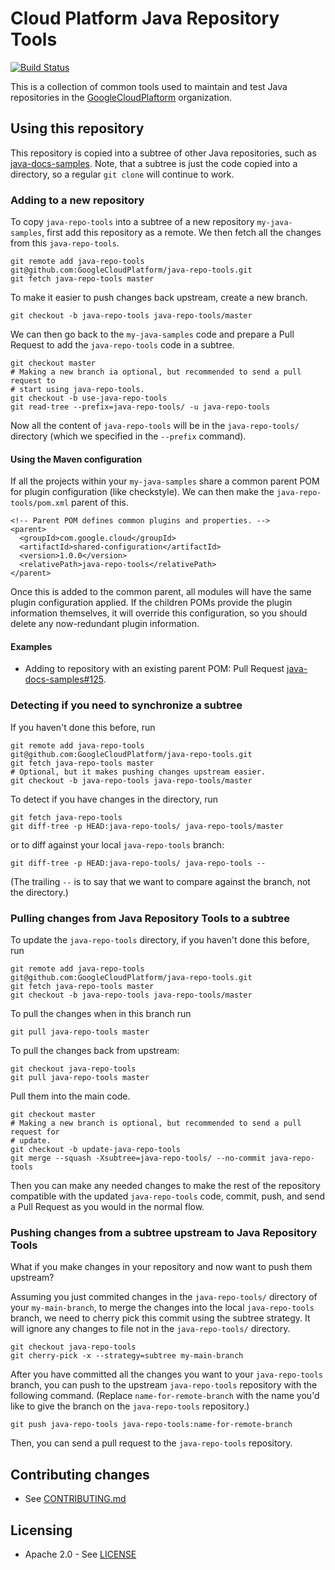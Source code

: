# Cloud Platform Java Repository Tools

[![Build
Status](https://travis-ci.org/GoogleCloudPlatform/java-repo-tools.svg?branch=master)](https://travis-ci.org/GoogleCloudPlatform/java-repo-tools)

This is a collection of common tools used to maintain and test Java repositories
in the [GoogleCloudPlaftorm](https://github.com/GoogleCloudPlatform)
organization.


## Using this repository

This repository is copied into a subtree of other Java repositories, such as
[java-docs-samples](/GoogleCloudPlatform/java-docs-samples). Note, that a
subtree is just the code copied into a directory, so a regular `git clone` will
continue to work.


### Adding to a new repository

To copy `java-repo-tools` into a subtree of a new repository `my-java-samples`,
first add this repository as a remote. We then fetch all the changes from this
`java-repo-tools`.

```
git remote add java-repo-tools git@github.com:GoogleCloudPlatform/java-repo-tools.git
git fetch java-repo-tools master
```

To make it easier to push changes back upstream, create a new branch.

```
git checkout -b java-repo-tools java-repo-tools/master
```

We can then go back to the `my-java-samples` code and prepare a Pull Request to
add the `java-repo-tools` code in a subtree.

```
git checkout master
# Making a new branch ia optional, but recommended to send a pull request to
# start using java-repo-tools.
git checkout -b use-java-repo-tools
git read-tree --prefix=java-repo-tools/ -u java-repo-tools
```

Now all the content of `java-repo-tools` will be in the `java-repo-tools/`
directory (which we specified in the `--prefix` command).

#### Using the Maven configuration

If all the projects within your `my-java-samples` share a common parent POM for
plugin configuration (like checkstyle). We can then make the
`java-repo-tools/pom.xml` parent of this.

```
<!-- Parent POM defines common plugins and properties. -->
<parent>
  <groupId>com.google.cloud</groupId>
  <artifactId>shared-configuration</artifactId>
  <version>1.0.0</version>
  <relativePath>java-repo-tools</relativePath>
</parent>
```

Once this is added to the common parent, all modules will have the same plugin
configuration applied. If the children POMs provide the plugin information
themselves, it will override this configuration, so you should delete any
now-redundant plugin information.


#### Examples

- Adding to repository with an existing parent POM: Pull Request
  [java-docs-samples#125][java-docs-samples-125].

[java-docs-samples-125]: https://github.com/GoogleCloudPlatform/java-docs-samples/pull/125


### Detecting if you need to synchronize a subtree

If you haven't done this before, run

```
git remote add java-repo-tools
git@github.com:GoogleCloudPlatform/java-repo-tools.git
git fetch java-repo-tools master
# Optional, but it makes pushing changes upstream easier.
git checkout -b java-repo-tools java-repo-tools/master
```

To detect if you have changes in the directory, run

```
git fetch java-repo-tools
git diff-tree -p HEAD:java-repo-tools/ java-repo-tools/master
```

or to diff against your local `java-repo-tools` branch:

```
git diff-tree -p HEAD:java-repo-tools/ java-repo-tools --
```

(The trailing `--` is to say that we want to compare against the branch, not the
directory.)


### Pulling changes from Java Repository Tools to a subtree

To update the `java-repo-tools` directory, if you haven't done this before, run

```
git remote add java-repo-tools
git@github.com:GoogleCloudPlatform/java-repo-tools.git
git fetch java-repo-tools master
git checkout -b java-repo-tools java-repo-tools/master
```

To pull the changes when in this branch run

```
git pull java-repo-tools master
```

To pull the changes back from upstream:

```
git checkout java-repo-tools
git pull java-repo-tools master
```

Pull them into the main code.

```
git checkout master
# Making a new branch is optional, but recommended to send a pull request for
# update.
git checkout -b update-java-repo-tools
git merge --squash -Xsubtree=java-repo-tools/ --no-commit java-repo-tools
```

Then you can make any needed changes to make the rest of the repository
compatible with the updated `java-repo-tools` code, commit, push, and send a
Pull Request as you would in the normal flow.


### Pushing changes from a subtree upstream to Java Repository Tools

What if you make changes in your repository and now want to push them upstream?

Assuming you just commited changes in the `java-repo-tools/` directory of your
`my-main-branch`, to merge the changes into the local `java-repo-tools` branch,
we need to cherry pick this commit using the subtree strategy. It will ignore
any changes to file not in the `java-repo-tools/` directory.

```
git checkout java-repo-tools
git cherry-pick -x --strategy=subtree my-main-branch
```

After you have committed all the changes you want to your `java-repo-tools`
branch, you can push to the upstream `java-repo-tools` repository with the
following command. (Replace `name-for-remote-branch` with the name you'd like to
give the branch on the `java-repo-tools` repository.)

```
git push java-repo-tools java-repo-tools:name-for-remote-branch
```

Then, you can send a pull request to the `java-repo-tools` repository.


## Contributing changes

-  See [CONTRIBUTING.md](CONTRIBUTING.md)


## Licensing

- Apache 2.0 - See [LICENSE](LICENSE)

